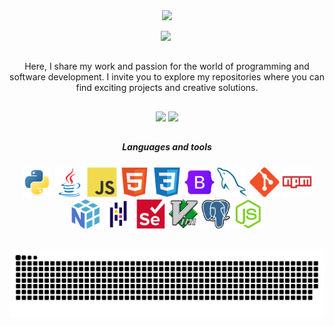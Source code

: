<div align="center">
  <picture>
  <img height="40em" src="https://readme-typing-svg.herokuapp.com/?color=ffffff&size=35&center=true&vCenter=true&width=1000&lines=Hello,+I'm+Trich!" media="(prefers-color-scheme: light)"/> 
  
  <img height="40em" src="https://readme-typing-svg.herokuapp.com/?color=000000&size=35&center=true&vCenter=true&width=1000&lines=Hello,+I'm+Trich!" media="(prefers-color-scheme: dark)"/> 
  </picture>
</div>

##
<div align="center">
Here, I share my work and passion for the world of programming and software development. I invite you to explore my repositories where you can find exciting projects and creative solutions.</div>


##
<div align="center">
  <picture>
    <source
      height="180em" srcset="https://github-readme-stats-trichlol.vercel.app/api?username=trichlol&show_icons=true&theme=github_dark&border_radius=30&include_all_commits=true&count_private=true"
      media="(prefers-color-scheme: dark)"
    />
    <source
      height="180em" srcset="https://github-readme-stats-trichlol.vercel.app/api/?username=trichlol&show_icons=true&theme=graywhite&border_radius=30&include_all_commits=true&count_private=true"
      media="(prefers-color-scheme: light)"
    />
    <img src="https://github-readme-stats-trichlol.vercel.app/api/?username=trichlol&show_icons=true" /> 
  </picture>
  
  <picture>
    <source
      height="180em" srcset="https://github-readme-stats-trichlol.vercel.app/api/top-langs/?username=trichlol&layout=compact&theme=github_dark&border_radius=30"
      media="(prefers-color-scheme: dark)"
    />
    <source
      height="180em" srcset="https://github-readme-stats-trichlol.vercel.app/api/top-langs/?username=trichlol&layout=compact&theme=graywhite&border_radius=30"
      media="(prefers-color-scheme: light)"
    />
    <img src="https://github-readme-stats-trichlol.vercel.app/api/?username=trichlol&show_icons=true" />
</picture>
</div>

##

<div>
  <h5 align="center">
    Languages and tools 
  </h5>
  <p align="center">
    <a href="https://www.python.org/" target="_blank"><img src="https://raw.githubusercontent.com/devicons/devicon/master/icons/python/python-original.svg" alt="Python" width="48px"></a>
    <a href="https://www.java.com" target="_blank"><img src="https://raw.githubusercontent.com/devicons/devicon/master/icons/java/java-original.svg" alt="Python" width="48px"></a> 
    <a href="https://www.javascript.com/" target="_blank"><img src="https://raw.githubusercontent.com/devicons/devicon/master/icons/javascript/javascript-original.svg" alt="JavaScript" width="48px"></a>  
    <a href="https://html.spec.whatwg.org/multipage/" target="_blank"><img src="https://raw.githubusercontent.com/devicons/devicon/master/icons/html5/html5-original.svg" alt="HTML5" width="48px"></a>  
    <a href="https://www.w3schools.com/css/" target="_blank"><img src="https://raw.githubusercontent.com/devicons/devicon/master/icons/css3/css3-original.svg" alt="CSS3" width="48px"></a>
    <a href="https://getbootstrap.com/" target="_blank"><img src="https://raw.githubusercontent.com/devicons/devicon/master/icons/bootstrap/bootstrap-original.svg" alt="BootStrap" width="48px"></a>
    <a href="https://www.mysql.com/" target="_blank"><img src="https://raw.githubusercontent.com/devicons/devicon/master/icons/mysql/mysql-original.svg" alt="MySQL" width="48px"></a>
    <a href="https://git-scm.com/" target="_blank"><img src="https://raw.githubusercontent.com/devicons/devicon/master/icons/git/git-original.svg" alt="Git" width="48px"></a>
    <a href="https://www.npmjs.com/" target="_blank"><img src="https://raw.githubusercontent.com/devicons/devicon/master/icons/npm/npm-original-wordmark.svg" alt="npm" width="48px"></a>
    <a href="https://numpy.org/" target="_blank"><img src="https://raw.githubusercontent.com/devicons/devicon/master/icons/numpy/numpy-original.svg" alt="NumPy" width="48px"></a>
    <a href="https://pandas.pydata.org/" target="_blank"><img src="https://raw.githubusercontent.com/devicons/devicon/master/icons/pandas/pandas-original.svg" alt="Pandas" width="48px"></a>
    <a href="https://www.selenium.dev/" target="_blank"><img src="https://raw.githubusercontent.com/devicons/devicon/master/icons/selenium/selenium-original.svg" alt="Selenium" width="48px"></a>
    <a href="https://www.vim.org/" target="_blank"><img src="https://raw.githubusercontent.com/devicons/devicon/master/icons/vim/vim-original.svg" alt="Vim" width="48px"></a>
    <a href="https://www.postgresql.org/" target="_blank"><img src="https://github.com/devicons/devicon/blob/master/icons/postgresql/postgresql-original.svg" alt="postgreSQL" width="48px"></a>
    <a href="https://nodejs.org/" target="_blank"><img src="https://raw.githubusercontent.com/devicons/devicon/master/icons/nodejs/nodejs-original.svg" alt="NodeJS" width="48px"></a>
  </p>
</div>

##
<div align="center">
  <img src="https://github.com/trichlol/trichlol/blob/output/github-contribution-grid-snake.svg" />
</div>

##
